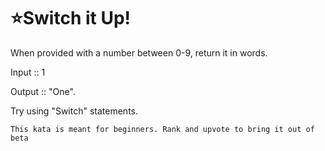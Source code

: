 # :star:Switch it Up!

When provided with a number between 0-9, return it in words.

Input :: 1

Output :: "One".

Try using "Switch" statements.

    This kata is meant for beginners. Rank and upvote to bring it out of beta